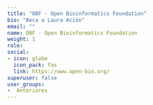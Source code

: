 ```yaml
---
title: "OBF - Open Bioinformatics Foundation"
bio: "Beca a Laura Ación"
email: ""
name: OBF - Open Bioinformatics Foundation
weight: 1
role: 
social:
- icon: globe
  icon_pack: fas
  link: https://www.open-bio.org/
superuser: false
user_groups:
-  Anteriores
---
```


